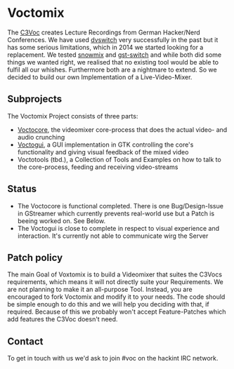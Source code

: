 # Voctomix
The [C3Voc](https://c3voc.de/) creates Lecture Recordings from German Hacker/Nerd Conferences. We have used [dvswitch](http://dvswitch.alioth.debian.org/wiki/) very successfully in the past but it has some serious limitations, which in 2014 we started looking for a replacement. We tested [snowmix](http://sourceforge.net/projects/snowmix/) and [gst-switch](https://github.com/timvideos/gst-switch) and while both did some things we wanted right, we realised that no existing tool would be able to fulfil all our whishes. Furthermore both are a nightmare to extend. So we decided to build our own Implementation of a Live-Video-Mixer.

## Subprojects
The Voctomix Project consists of three parts:
 - [Voctocore](./voctocore/), the videomixer core-process that does the actual video- and audio crunching
 - [Voctogui](./voctogui/), a GUI implementation in GTK controlling the core's functionality and giving visual feedback of the mixed video
 - Voctotools (tbd.), a Collection of Tools and Examples on how to talk to the core-process, feeding and receiving video-streams

## Status
 - The Voctocore is functional completed. There is one Bug/Design-Issue in GStreamer which currently prevents real-world use but a Patch is beeing worked on. See Below.
 - The Voctogui is close to complete in respect to visual experience and interaction. It's currently not able to communicate wirg the Server

## Patch policy
The main Goal of Voxtomix is to build a Videomixer that suites the C3Vocs requirements, which means it will not directly suite your Requirements. We are not planning to make it an all-purpose Tool. Instead, you are encouraged to fork Voctomix and modify it to your needs. The code should be simple enough to do this and we will help you deciding with that, if required. Because of this we probably won't accept Feature-Patches which add features the C3Voc doesn't need.

## Contact
To get in touch with us we'd ask to join #voc on the hackint IRC network.
